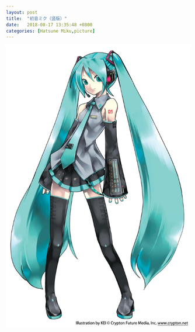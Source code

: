 ```yaml
---
layout: post
title:  "初音ミク（竖版）"
date:   2018-08-17 13:35:48 +0800
categories: [Hatsune Miku,picture]
---
```

![Miku_l](https://github.com/happyzhao1996/happyzhao1996.github.io/blob/master/images/Miku_p.jpg)

